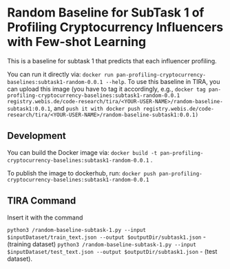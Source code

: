 # Random Baseline for SubTask 1 of Profiling Cryptocurrency Influencers with Few-shot Learning
This is a baseline for subtask 1 that predicts that each influencer profiling.

You can run it directly via: `docker run pan-profiling-cryptocurrency-baselines:subtask1-random-0.0.1 --help`. To use this baseline in TIRA, you can upload this image (you have to tag it accordingly, e.g., `docker tag pan-profiling-cryptocurrency-baselines:subtask1-random-0.0.1  registry.webis.de/code-research/tira/<YOUR-USER-NAME>/random-baseline-subtask1:0.0.1`, and `push it with docker push registry.webis.de/code-research/tira/<YOUR-USER-NAME>/random-baseline-subtask1:0.0.1)` 

## Development
You can build the Docker image via: `docker build -t pan-profiling-cryptocurrency-baselines:subtask1-random-0.0.1` .

To publish the image to dockerhub, run: `docker push pan-profiling-cryptocurrency-baselines:subtask1-random-0.0.1`

## TIRA Command
Insert it with the command 

`python3 /random-baseline-subtask-1.py --input $inputDataset/train_text.json --output $outputDir/subtask1.json` - (training dataset) 
`python3 /random-baseline-subtask-1.py --input $inputDataset/test_text.json --output $outputDir/subtask1.json` - (test dataset).


